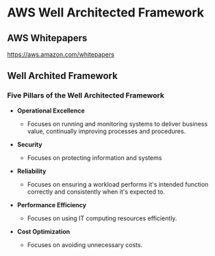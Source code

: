 # AWS Well Architected Framework

## AWS Whitepapers
https://aws.amazon.com/whitepapers


## Well Archited Framework

### Five Pillars of the Well Architected Framework

- **Operational Excellence**
    - Focuses on running and monitoring systems to deliver business value, continually improving processes and procedures.

- **Security**
    - Focuses on protecting information and systems

- **Reliability**
    - Focuses on ensuring a workload performs it's intended function correctly and consistently when it's expected to.

- **Performance Efficiency** 
    - Focuses on using IT computing resources efficiently.

- **Cost Optimization**
    - Focuses on avoiding unnecessary costs.

    